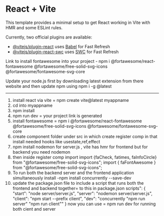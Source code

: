 # React + Vite

This template provides a minimal setup to get React working in Vite with HMR and some ESLint rules.

Currently, two official plugins are available:

- [@vitejs/plugin-react](https://github.com/vitejs/vite-plugin-react/blob/main/packages/plugin-react/README.md) uses [Babel](https://babeljs.io/) for Fast Refresh
- [@vitejs/plugin-react-swc](https://github.com/vitejs/vite-plugin-react-swc) uses [SWC](https://swc.rs/) for Fast Refresh

Link to install fontawesome into your project -  npm i @fortawesome/react-fontawesome @fortawesome/free-solid-svg-icons @fortawesome/fontawesome-svg-core

Update your node.js first by downloading latest extension from there website and then update npm using npm i -g @latest

---------------------------------------------------------------------------------------------------------------------
1) install react via vite = npm create vite@latest myappname
2) cd into myappname
3) npm install
4) npm run dev = your project link is generated
5) install fontawesome =  npm i @fortawesome/react-fontawesome @fortawesome/free-solid-svg-icons @fortawesome/fontawesome-svg-core
6) create component folder under src in which create register comp in that install needed hooks like usestate,ref,effect 
7) npm install nodemon for server.js , vite has hmr for frontend but for backend you need nodemon 
8) then inside register comp import import {faCheck, fatimes, faInfoCircle} from "@fortawesome/free-solid-svg-icons";
import { faFontAwesome } from "@fortawesome/free-solid-svg-icons";
9) To run both the backend server and the frontend application simultaneously install -npm install concurrently --save-dev
10) update the package.json file to include a script that runs both the frontend and backend together=
 to this in package.json scripts": {
    "start": "node server/server.js",
    "server": "nodemon server/server.js",
    "client": "npm start --prefix client",
    "dev": "concurrently \"npm run server\" \"npm run client\""
  }
  now you can use = npm run dev
for running both cient and server
